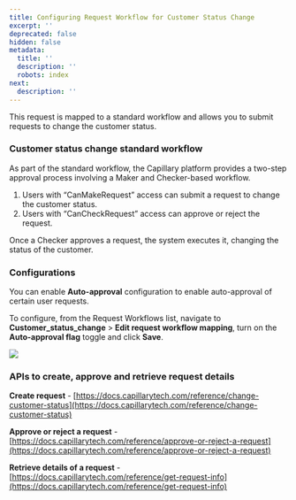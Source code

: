 ```yaml
---
title: Configuring Request Workflow for Customer Status Change
excerpt: ''
deprecated: false
hidden: false
metadata:
  title: ''
  description: ''
  robots: index
next:
  description: ''
---
```

This request is mapped to a standard workflow and allows you to submit requests to change the customer status.

### Customer status change standard workflow

As part of the standard workflow, the Capillary platform provides a two-step approval process involving a Maker and Checker-based workflow. 

1. Users with “CanMakeRequest” access can submit a request to change the customer status.
2. Users with “CanCheckRequest” access can approve or reject the request. 

Once a Checker approves a request, the system executes it, changing the status of the customer.

### Configurations

You can enable **Auto-approval** configuration to enable auto-approval of certain user requests.

To configure, from the Request Workflows list, navigate to **Customer\_status\_change** > **Edit request workflow mapping**, turn on the **Auto-approval flag** toggle and click **Save**.

![](https://files.readme.io/e21a0aa-customer_status.gif)

### APIs to create, approve and retrieve request details

**Create request** - [https://docs.capillarytech.com/reference/change-customer-status](https://docs.capillarytech.com/reference/change-customer-status)

**Approve or reject a request** - [https://docs.capillarytech.com/reference/approve-or-reject-a-request](https://docs.capillarytech.com/reference/approve-or-reject-a-request)

**Retrieve details of a request** - [https://docs.capillarytech.com/reference/get-request-info](https://docs.capillarytech.com/reference/get-request-info)
